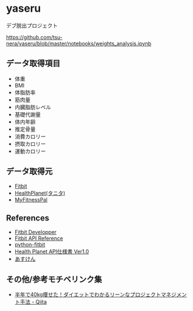 # yaseru

デブ脱出プロジェクト

https://github.com/tsu-nera/yaseru/blob/master/notebooks/weights_analysis.ipynb

## データ取得項目

* 体重
* BMI
* 体脂肪率
* 筋肉量
* 内臓脂肪レベル
* 基礎代謝量
* 体内年齢
* 推定骨量
* 消費カロリー
* 摂取カロリー
* 運動カロリー

## データ取得元

* [Fitbit](https://www.fitbit.com/)
* [HealthPlanet(タニタ)](https://www.healthplanet.jp/)
* [MyFitnessPal](https://www.myfitnesspal.com/ja/)

## References

* [Fitbit Developper](https://dev.fitbit.com)
* [Fitbit API Reference](https://dev.fitbit.com/build/reference/web-api/)
* [python-fitbit](https://github.com/orcasgit/python-fitbit)
* [Health Planet API仕様書 Ver1.0](https://www.healthplanet.jp/apis/api.html)
* [あすけん](https://www.asken.jp/)

## その他/参考モチベリンク集

* [半年で40kg痩せた！ダイエットでわかるリーンなプロジェクトマネジメント手法 \- Qiita](https://qiita.com/hirokidaichi/items/9422841b5972b3a5664c)
